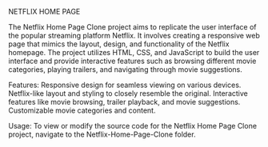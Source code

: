 NETFLIX HOME PAGE

The Netflix Home Page Clone project aims to replicate the user interface of the popular streaming platform Netflix. It involves creating a responsive web page that mimics the layout, design, and functionality of the Netflix homepage. The project utilizes HTML, CSS, and JavaScript to build the user interface and provide interactive features such as browsing different movie categories, playing trailers, and navigating through movie suggestions.

Features:
Responsive design for seamless viewing on various devices.
Netflix-like layout and styling to closely resemble the original.
Interactive features like movie browsing, trailer playback, and movie suggestions.
Customizable movie categories and content.

Usage:
To view or modify the source code for the Netflix Home Page Clone project, navigate to the Netflix-Home-Page-Clone folder.
